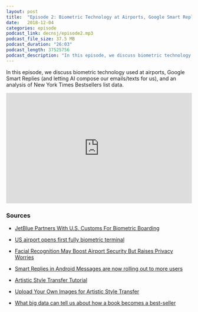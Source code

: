 ```yaml
---
layout: post
title:  "Episode 2: Biometric Technology at Airports, Google Smart Replies, Bestselling Books"
date:   2018-12-04
categories: episode
podcast_link: decnsj/episode2.mp3
podcast_file_size: 37.5 MB
podcast_duration: "26:03"
podcast_length: 37525756
podcast_description: "In this episode, we discuss biometric technology used at airports, Google Smart Replies (and letting AI compose our emails/texts for us), and an analysis of New York Times Bestsellers list data."
---
```


In this episode, we discuss biometric technology used at airports, Google Smart Replies (and letting AI compose our emails/texts for us), and an analysis of New York Times Bestsellers list data.

<iframe width="100%" height="300" scrolling="no" frameborder="no" allow="autoplay" src="https://w.soundcloud.com/player/?url=https%3A//api.soundcloud.com/tracks/539954403&color=%23ff5500&auto_play=false&hide_related=false&show_comments=true&show_user=true&show_reposts=false&show_teaser=true&visual=true"></iframe>

### Sources

* [JetBlue Partners With U.S. Customs For Biometric Boarding](https://www.mediapost.com/publications/article/328124/jetblue-partners-with-us-customs-for-biometric-b.html)

* [US airport opens first fully biometric terminal](https://www.cnn.com/travel/article/atlanta-airport-first-us-biometric-terminal-facial-recognition/index.html)

* [Facial Recognition May Boost Airport Security But Raises Privacy Worries](https://www.npr.org/sections/alltechconsidered/2017/06/26/534131967/facial-recognition-may-boost-airport-security-but-raises-privacy-worries)

* [Smart Replies in Android Messages are now rolling out to more users](https://www.androidpolice.com/2018/06/05/smart-replies-android-messages-now-rolling-users/)

* [Artistic Style Transfer Tutorial](https://towardsdatascience.com/artistic-style-transfer-b7566a216431)

* [Upload Your Own Images for Artistic Style Transfer](https://deepart.io/hire/)

* [What big data can tell us about how a book becomes a best-seller](https://theconversation.com/what-big-data-can-tell-us-about-how-a-book-becomes-a-best-seller-106427)